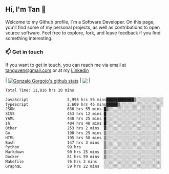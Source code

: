 ## Hi, I'm Tan 👋

Welcome to my Github profile, I´m a Software Developer. On this page, you'll find some of my personal projects, as well as contributions to open source software. Feel free to explore, fork, and leave feedback if you find something interesting.

### 📫 Get in touch

If you want to get in touch, you can reach me via email at [tanguven@gmail.com](mailto:tanguven@gmail.com) or at my [Linkedin](https://www.linkedin.com/in/tanguven/)

| <a href="https://github.com/tnguven"><img align="center" src="https://github-readme-stats.vercel.app/api?username=tnguven&show_icons=true&include_all_commits=true&theme=gotham&hide_border=true" alt="Gonzalo Gorgojo's github stats" /></a> | <a href="https://github.com/tnguven"><img align="center" src="https://github-readme-stats.vercel.app/api/top-langs/?username=tnguven&layout=compact&theme=gotham&hide_border=true" /></a> |

<!--START_SECTION:waka-->

```txt
Total Time: 11,816 hrs 20 mins

JavaScript                 5,998 hrs 56 mins████████████▒░░░░░░░░░░░░   49.70 %
TypeScript                 2,609 hrs 46 mins█████▒░░░░░░░░░░░░░░░░░░░   21.62 %
JSON                       636 hrs 55 mins █▒░░░░░░░░░░░░░░░░░░░░░░░   05.28 %
SCSS                       453 hrs 12 mins █░░░░░░░░░░░░░░░░░░░░░░░░   03.75 %
YAML                       448 hrs 25 mins █░░░░░░░░░░░░░░░░░░░░░░░░   03.72 %
sh                         404 hrs 48 mins █░░░░░░░░░░░░░░░░░░░░░░░░   03.35 %
Other                      253 hrs 2 mins  ▓░░░░░░░░░░░░░░░░░░░░░░░░   02.10 %
Go                         198 hrs 25 mins ▒░░░░░░░░░░░░░░░░░░░░░░░░   01.64 %
HTML                       195 hrs 58 mins ▒░░░░░░░░░░░░░░░░░░░░░░░░   01.62 %
Bash                       147 hrs 3 mins  ▒░░░░░░░░░░░░░░░░░░░░░░░░   01.22 %
Python                     99 hrs          ▒░░░░░░░░░░░░░░░░░░░░░░░░   00.82 %
Markdown                   90 hrs 25 mins  ▒░░░░░░░░░░░░░░░░░░░░░░░░   00.75 %
Docker                     81 hrs 59 mins  ▒░░░░░░░░░░░░░░░░░░░░░░░░   00.68 %
Makefile                   76 hrs 3 mins   ░░░░░░░░░░░░░░░░░░░░░░░░░   00.63 %
GraphQL                    59 hrs 22 mins  ░░░░░░░░░░░░░░░░░░░░░░░░░   00.49 %
```

<!--END_SECTION:waka-->
